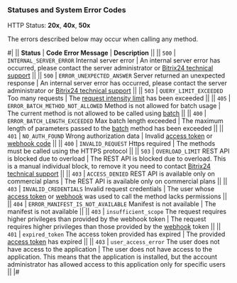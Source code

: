 ### Statuses and System Error Codes

HTTP Status: **20x**, **40x**, **50x**

The errors described below may occur when calling any method.

#|
|| **Status** | **Code**
**Error Message** | **Description** ||
|| `500` | `INTERNAL_SERVER_ERROR`
Internal server error | An internal server error has occurred, please contact the server administrator or [Bitrix24 technical support](/bitrix-support.html) ||
|| `500` | `ERROR_UNEXPECTED_ANSWER`
Server returned an unexpected response | An internal server error has occurred, please contact the server administrator or [Bitrix24 technical support](/bitrix-support.html) ||
|| `503` | `QUERY_LIMIT_EXCEEDED`
Too many requests | The [request intensity limit](/limits.html) has been exceeded ||
|| `405` | `ERROR_BATCH_METHOD_NOT_ALLOWED`
Method is not allowed for batch usage | The current method is not allowed to be called using [batch](/settings/how-to-call-rest-api/batch.html) ||
|| `400` | `ERROR_BATCH_LENGTH_EXCEEDED`
Max batch length exceeded | The maximum length of parameters passed to the [batch](/settings/how-to-call-rest-api/batch.html) method has been exceeded ||
|| `401` | `NO_AUTH_FOUND`
Wrong authorization data | Invalid [access token](/settings/oauth/index.html) or [webhook code](/local-integrations/local-webhooks.html) ||
|| `400` | `INVALID_REQUEST`
Https required | The methods must be called using the HTTPS protocol ||
|| `503` | `OVERLOAD_LIMIT`
REST API is blocked due to overload | The REST API is blocked due to overload. This is a manual individual block, to remove it you need to contact [Bitrix24 technical support](/bitrix-support.html) ||
|| `403` | `ACCESS_DENIED`
REST API is available only on commercial plans | The REST API is available only on commercial plans ||
|| `403` | `INVALID_CREDENTIALS`
Invalid request credentials | The user whose [access token](/settings/oauth/index.html) or [webhook](/local-integrations/local-webhooks.html) was used to call the method lacks permissions ||
|| `404` | `ERROR_MANIFEST_IS_NOT_AVAILABLE`
Manifest is not available | The manifest is not available ||
|| `403` | `insufficient_scope`
The request requires higher privileges than provided by the webhook token | The request requires higher privileges than those provided by the [webhook](/local-integrations/local-webhooks.html) token ||
|| `401` | `expired_token`
The access token provided has expired | The provided [access token](/settings/oauth/index.html) has expired ||
|| `403` | `user_access_error`
The user does not have access to the application | The user does not have access to the application. This means that the application is installed, but the account administrator has allowed access to this application only for specific users ||
|#